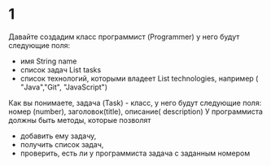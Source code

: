 # 1
Давайте создадим класс программист (Programmer) у него будут следующие поля:

- имя String name
- список задач List tasks
- список технологий, которыми владеет List technologies, например ( "Java","Git", "JavaScript")

Как вы понимаете, задача (Task) - класс, у него будут следующие поля: номер (number), заголовок(title), описание( description) 
У программиста должны быть методы, которые позволят

- добавить ему задачу,
- получить список задач,
- проверить, есть ли у программиста задача с заданным номером